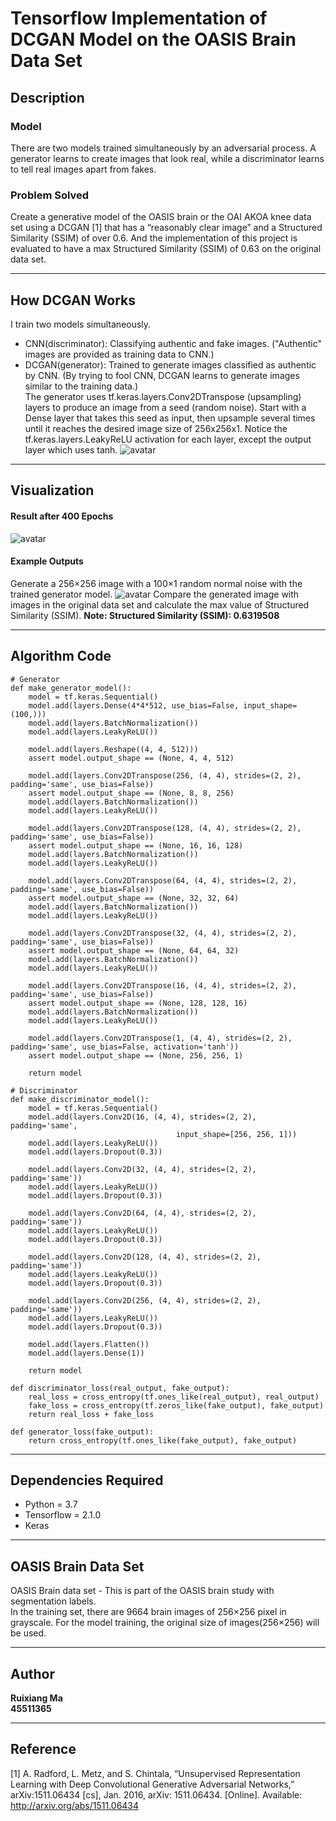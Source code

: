 #  **Tensorflow Implementation of DCGAN Model on the OASIS Brain Data Set**

## Description
### Model
There are two models trained simultaneously by an adversarial process. A generator learns to create images that look real, while a discriminator learns to tell real images apart from fakes.
### Problem Solved
Create a generative model of the OASIS brain or the OAI AKOA knee data set using a DCGAN [1] that
has a “reasonably clear image” and a Structured Similarity (SSIM) of over 0.6. And the implementation of this project is evaluated to have a max Structured Similarity (SSIM) of 0.63 on the original data set.
___
## How DCGAN Works
I train two models simultaneously.
- CNN(discriminator): Classifying authentic and fake images.
("Authentic" images are provided as training data to CNN.)
- DCGAN(generator): Trained to generate images classified as authentic by CNN. 
(By trying to fool CNN, DCGAN learns to generate images similar to the training data.)<br/>The generator uses tf.keras.layers.Conv2DTranspose (upsampling) layers to produce an image from a seed (random noise). Start with a Dense layer that takes this seed as input, then upsample several times until it reaches the desired image size of 256x256x1. Notice the tf.keras.layers.LeakyReLU activation for each layer, except the output layer which uses tanh.
![avatar](./image/DCGAN_ref.png)
---
## Visualization
#### Result after 400 Epochs
![avatar](./image/example_output.png)
#### Example Outputs
Generate a 256$\times$256 image with a 100$\times$1 random normal noise with the trained generator model. 
![avatar](./image/generated_example.png)
Compare the generated image with images in the original data set and calculate the max value of Structured Similarity (SSIM).
**Note: Structured Similarity (SSIM): 0.6319508**
___
## Algorithm Code
```
# Generator
def make_generator_model():
    model = tf.keras.Sequential()
    model.add(layers.Dense(4*4*512, use_bias=False, input_shape=(100,)))
    model.add(layers.BatchNormalization())
    model.add(layers.LeakyReLU())

    model.add(layers.Reshape((4, 4, 512)))
    assert model.output_shape == (None, 4, 4, 512)

    model.add(layers.Conv2DTranspose(256, (4, 4), strides=(2, 2), padding='same', use_bias=False))
    assert model.output_shape == (None, 8, 8, 256)
    model.add(layers.BatchNormalization())
    model.add(layers.LeakyReLU())
    
    model.add(layers.Conv2DTranspose(128, (4, 4), strides=(2, 2), padding='same', use_bias=False))
    assert model.output_shape == (None, 16, 16, 128)
    model.add(layers.BatchNormalization())
    model.add(layers.LeakyReLU())

    model.add(layers.Conv2DTranspose(64, (4, 4), strides=(2, 2), padding='same', use_bias=False))
    assert model.output_shape == (None, 32, 32, 64)
    model.add(layers.BatchNormalization())
    model.add(layers.LeakyReLU())
    
    model.add(layers.Conv2DTranspose(32, (4, 4), strides=(2, 2), padding='same', use_bias=False))
    assert model.output_shape == (None, 64, 64, 32)
    model.add(layers.BatchNormalization())
    model.add(layers.LeakyReLU())
    
    model.add(layers.Conv2DTranspose(16, (4, 4), strides=(2, 2), padding='same', use_bias=False))
    assert model.output_shape == (None, 128, 128, 16)
    model.add(layers.BatchNormalization())
    model.add(layers.LeakyReLU())
    
    model.add(layers.Conv2DTranspose(1, (4, 4), strides=(2, 2), padding='same', use_bias=False, activation='tanh'))
    assert model.output_shape == (None, 256, 256, 1)

    return model

# Discriminator
def make_discriminator_model():
    model = tf.keras.Sequential()
    model.add(layers.Conv2D(16, (4, 4), strides=(2, 2), padding='same',
                                     input_shape=[256, 256, 1]))
    model.add(layers.LeakyReLU())
    model.add(layers.Dropout(0.3))

    model.add(layers.Conv2D(32, (4, 4), strides=(2, 2), padding='same'))
    model.add(layers.LeakyReLU())
    model.add(layers.Dropout(0.3))

    model.add(layers.Conv2D(64, (4, 4), strides=(2, 2), padding='same'))
    model.add(layers.LeakyReLU())
    model.add(layers.Dropout(0.3))
    
    model.add(layers.Conv2D(128, (4, 4), strides=(2, 2), padding='same'))
    model.add(layers.LeakyReLU())
    model.add(layers.Dropout(0.3))
    
    model.add(layers.Conv2D(256, (4, 4), strides=(2, 2), padding='same'))
    model.add(layers.LeakyReLU())
    model.add(layers.Dropout(0.3))
    
    model.add(layers.Flatten())
    model.add(layers.Dense(1))

    return model

def discriminator_loss(real_output, fake_output):
    real_loss = cross_entropy(tf.ones_like(real_output), real_output)
    fake_loss = cross_entropy(tf.zeros_like(fake_output), fake_output)
    return real_loss + fake_loss

def generator_loss(fake_output):
    return cross_entropy(tf.ones_like(fake_output), fake_output)
```
___
## Dependencies Required
- Python = 3.7
- Tensorflow = 2.1.0
- Keras
___
## OASIS Brain Data Set
OASIS Brain data set - This is part of the OASIS brain study with segmentation labels.<br/>In the training set, there are 9664 brain images of 256$\times$256 pixel in grayscale. For the model training, the original size of images(256$\times$256) will be used.
___
## Author
**Ruixiang Ma<br/>45511365**
___
## Reference
[1] A. Radford, L. Metz, and S. Chintala, “Unsupervised Representation Learning with Deep Convolutional Generative Adversarial Networks,” arXiv:1511.06434 [cs], Jan. 2016, arXiv: 1511.06434. [Online]. Available: http://arxiv.org/abs/1511.06434
